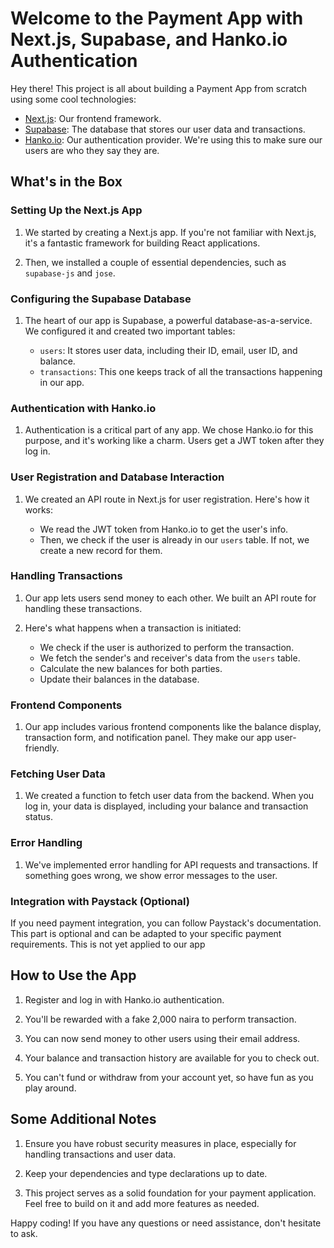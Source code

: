 # Welcome to the Payment App with Next.js, Supabase, and Hanko.io Authentication

Hey there! This project is all about building a Payment App from scratch using some cool technologies:

- [Next.js](https://nextjs.org/): Our frontend framework.
- [Supabase](https://supabase.io/): The database that stores our user data and transactions.
- [Hanko.io](https://www.hanko.io/): Our authentication provider. We're using this to make sure our users are who they say they are.

## What's in the Box

### Setting Up the Next.js App

1. We started by creating a Next.js app. If you're not familiar with Next.js, it's a fantastic framework for building React applications.

2. Then, we installed a couple of essential dependencies, such as `supabase-js` and `jose`.

### Configuring the Supabase Database

1. The heart of our app is Supabase, a powerful database-as-a-service. We configured it and created two important tables:

   - `users`: It stores user data, including their ID, email, user ID, and balance.
   - `transactions`: This one keeps track of all the transactions happening in our app.

### Authentication with Hanko.io

1. Authentication is a critical part of any app. We chose Hanko.io for this purpose, and it's working like a charm. Users get a JWT token after they log in.

### User Registration and Database Interaction

1. We created an API route in Next.js for user registration. Here's how it works:
   
   - We read the JWT token from Hanko.io to get the user's info.
   - Then, we check if the user is already in our `users` table. If not, we create a new record for them.

### Handling Transactions

1. Our app lets users send money to each other. We built an API route for handling these transactions.

2. Here's what happens when a transaction is initiated:

   - We check if the user is authorized to perform the transaction.
   - We fetch the sender's and receiver's data from the `users` table.
   - Calculate the new balances for both parties.
   - Update their balances in the database.

### Frontend Components

1. Our app includes various frontend components like the balance display, transaction form, and notification panel. They make our app user-friendly.

### Fetching User Data

1. We created a function to fetch user data from the backend. When you log in, your data is displayed, including your balance and transaction status.

### Error Handling

1. We've implemented error handling for API requests and transactions. If something goes wrong, we show error messages to the user.

### Integration with Paystack (Optional)

If you need payment integration, you can follow Paystack's documentation. This part is optional and can be adapted to your specific payment requirements. This is not yet applied to our app

## How to Use the App

1. Register and log in with Hanko.io authentication.

2. You'll be rewarded with a fake 2,000 naira to perform transaction.

3. You can now send money to other users using their email address.

4. Your balance and transaction history are available for you to check out.

5. You can't fund or withdraw from your account yet, so have fun as you play around.

## Some Additional Notes
1. Ensure you have robust security measures in place, especially for handling transactions and user data.

2. Keep your dependencies and type declarations up to date.

3. This project serves as a solid foundation for your payment application. Feel free to build on it and add more features as needed.

Happy coding! If you have any questions or need assistance, don't hesitate to ask.